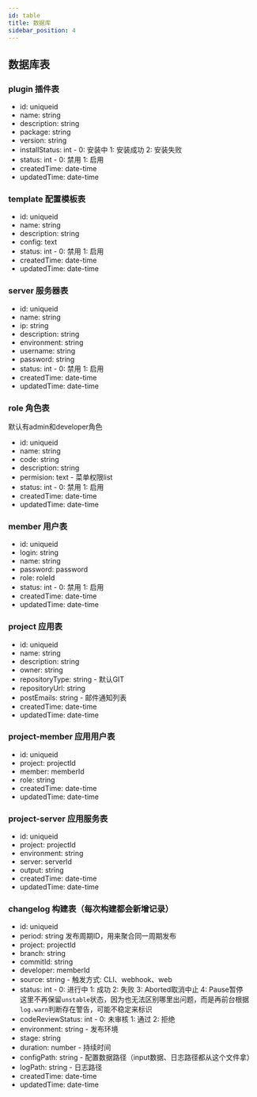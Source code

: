 ```yaml
---
id: table
title: 数据库
sidebar_position: 4
---
```


## 数据库表
### plugin 插件表
* id: uniqueid
* name: string
* description: string
* package: string
* version: string
* installStatus: int - 0: 安装中 1: 安装成功 2: 安装失败
* status: int - 0: 禁用 1: 启用
* createdTime: date-time
* updatedTime: date-time

### template 配置模板表
* id: uniqueid
* name: string
* description: string
* config: text
* status: int - 0: 禁用 1: 启用
* createdTime: date-time
* updatedTime: date-time

### server 服务器表
* id: uniqueid
* name: string
* ip: string
* description: string
* environment: string
* username: string
* password: string
* status: int - 0: 禁用 1: 启用
* createdTime: date-time
* updatedTime: date-time

### role 角色表
默认有admin和developer角色
* id: uniqueid
* name: string
* code: string
* description: string
* permision: text - 菜单权限list
* status: int - 0: 禁用 1: 启用
* createdTime: date-time
* updatedTime: date-time

### member 用户表
* id: uniqueid
* login: string
* name: string
* password: password
* role: roleId
* status: int - 0: 禁用 1: 启用
* createdTime: date-time
* updatedTime: date-time

### project 应用表
* id: uniqueid
* name: string
* description: string
* owner: string
* repositoryType: string - 默认GIT
* repositoryUrl: string
* postEmails: string - 邮件通知列表
* createdTime: date-time
* updatedTime: date-time

### project-member 应用用户表
* id: uniqueid
* project: projectId
* member: memberId
* role: string
* createdTime: date-time
* updatedTime: date-time

### project-server 应用服务表
* id: uniqueid
* project: projectId
* environment: string
* server: serverId
* output: string
* createdTime: date-time
* updatedTime: date-time

### changelog 构建表（每次构建都会新增记录）
* id: uniqueid
* period: string 发布周期ID，用来聚合同一周期发布
* project: projectId
* branch: string
* commitId: string
* developer: memberId
* source: string - 触发方式: CLI、webhook、web
* status: int - 0: 进行中 1: 成功 2: 失败 3: Aborted取消中止 4: Pause暂停\
这里不再保留`unstable`状态，因为也无法区别哪里出问题，而是再前台根据`log.warn`判断存在警告，可能不稳定来标识
* codeReviewStatus: int - 0: 未审核 1: 通过 2: 拒绝
* environment: string - 发布环境
* stage: string
* duration: number - 持续时间
* configPath: string - 配置数据路径（input数据、日志路径都从这个文件拿）
* logPath: string - 日志路径
* createdTime: date-time
* updatedTime: date-time 
